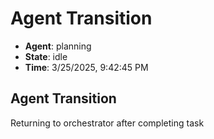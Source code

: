 # Agent Transition

- **Agent**: planning
- **State**: idle
- **Time**: 3/25/2025, 9:42:45 PM

## Agent Transition

Returning to orchestrator after completing task

